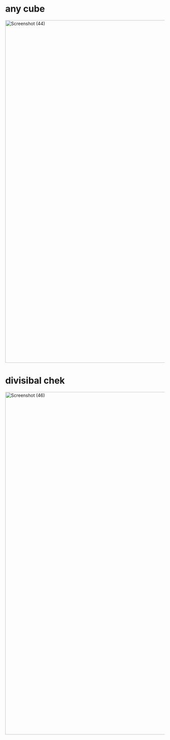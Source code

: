 <h1> any cube </h1>
<img width="1920" height="1080" alt="Screenshot (44)" src="https://github.com/user-attachments/assets/438d5631-ec79-4f28-8a22-ab740b2dbafa" />


<h1>
  divisibal chek 
</h1>
<img width="1920" height="1080" alt="Screenshot (46)" src="https://github.com/user-attachments/assets/ab1548a9-eecc-4f75-a04b-b56ca3b4d142" />
